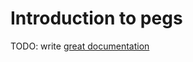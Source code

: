 # Introduction to pegs

TODO: write [great documentation](http://jacobian.org/writing/what-to-write/)
